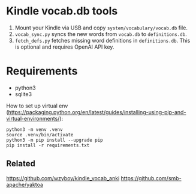 # Kindle vocab.db tools
    
  1. Mount your Kindle via USB and copy `system/vocabulary/vocab.db`
     file.
  2. `vocab_sync.py` syncs the new words from `vocab.db` to
     `definitions.db`.
  3. `fetch_defs.py` fetches missing word definitions in
     `definitions.db`. This is optional and requires OpenAI API key.

# Requirements
  * python3
  * sqlite3

  How to set up virtual env
  (https://packaging.python.org/en/latest/guides/installing-using-pip-and-virtual-environments/):
  
  ```
  python3 -m venv .venv
  source .venv/bin/activate
  python3 -m pip install --upgrade pip
  pip install -r requirements.txt
  ```

## Related
https://github.com/wzyboy/kindle_vocab_anki
https://github.com/smb-apache/yaktoa

